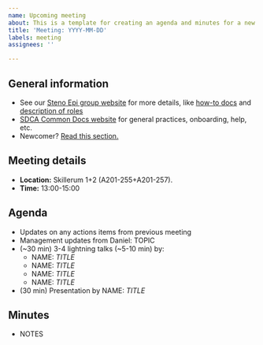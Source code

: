 ```yaml
---
name: Upcoming meeting
about: This is a template for creating an agenda and minutes for a new meeting
title: 'Meeting: YYYY-MM-DD'
labels: meeting
assignees: ''

---
```


## General information

- See our [Steno Epi group website](https://steno-aarhus.github.io/epi) for more details, like [how-to docs](https://steno-aarhus.github.io/epi/how-to.html) and [description of roles](https://steno-aarhus.github.io/epi/roles.html)
- [SDCA Common Docs website](https://steno-aarhus.github.io/research/) for general practices, onboarding, help, etc.
- Newcomer? [Read this section.](https://steno-aarhus.github.io/epi/newcomers.html)

## Meeting details

- **Location:** Skillerum 1+2 (A201-255+A201-257).
- **Time:** 13:00-15:00

## Agenda

- Updates on any actions items from previous meeting
- Management updates from Daniel: TOPIC
- (~30 min) 3-4 lightning talks (~5-10 min) by:
    - NAME: *TITLE*
    - NAME: *TITLE*
    - NAME: *TITLE*
    - NAME: *TITLE*
- (30 min) Presentation by NAME: *TITLE*

## Minutes

-   NOTES
